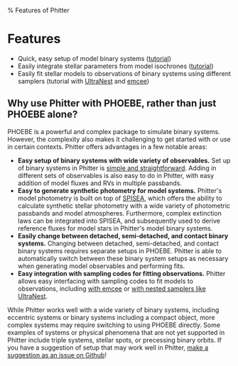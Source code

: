% Features of Phitter

# Features

* Quick, easy setup of model binary systems ([tutorial](notebooks/simulate_model_binary))
* Easily integrate stellar parameters from model isochrones ([tutorial](notebooks/simulate_model_binary_wMIST_star_params))
* Easily fit stellar models to observations of binary systems using different samplers (tutorial with [UltraNest](notebooks/fit_with_ultranest) and [emcee](notebooks/fit_with_emcee))

## Why use Phitter with PHOEBE, rather than just PHOEBE alone?

PHOEBE is a powerful and complex package to simulate binary systems. However, the complexity also makes it challenging to get started with or use in certain contexts. Phitter offers advantages in a few notable areas:

* **Easy setup of binary systems with wide variety of observables.** Set up of binary systems in Phitter is [simple and straightforward](notebooks/simulate_model_binary). Adding in different sets of observables is also easy to do in Phitter, with easy addition of model fluxes and RVs in multiple passbands.
* **Easy to generate synthetic photometry for model systems.** Phitter's model photometry is built on top of [SPISEA](https://spisea.readthedocs.io/en/latest/), which offers the ability to calculate synthetic stellar photometry with a wide variety of photometric passbands and model atmospheres. Furthermore, complex extinction laws can be integrated into SPISEA, and subsequently used to derive reference fluxes for model stars in Phitter's model binary systems.
* **Easily change between detached, semi-detached, and contact binary systems.** Changing between detached, semi-detached, and contact binary systems requires separate setups in PHOEBE. Phitter is able to automatically switch between these binary system setups as necessary when generating model observables and performing fits.
* **Easy integration with sampling codes for fitting observations.** Phitter allows easy interfacing with sampling codes to fit models to observations, including [with emcee](notebooks/fit_with_emcee) or [with nested samplers like UltraNest](notebooks/fit_with_ultranest).


While Phitter works well with a wide variety of binary systems, including eccentric systems or binary systems including a compact object, more complex systems may require switching to using PHOEBE directly. Some examples of systems or physical phenomena that are not yet supported in Phitter include triple systems, stellar spots, or precessing binary orbits. If you have a suggestion of setup that may work well in Phitter, [make a suggestion as an issue on Github](https://github.com/abhimat/phitter/issues)!
